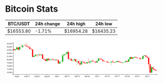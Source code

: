 # Bitcoin Stats

BTC/USDT|24h change|24h high|24h low|
|---|---|---|---|
|$16553.80|-1.71%|$16954.28|$16435.23|

<img src="./chart.svg">
